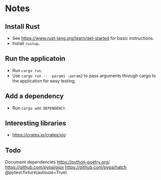 # Notes

## Install Rust
* See https://www.rust-lang.org/learn/get-started for basic instructions.
* Install `rustup`.

## Run the applicatoin
* Run `cargo run`.
* Use `cargo run -- -param1 -param2` to pass arguments through cargo to the application for easy testing.

## Add a dependency
* Run `cargo add DEPENDENCY`.

## Interesting libraries
* https://crates.io/crates/xio

## Todo
Document dependencies
https://python-poetry.org/
https://github.com/pypa/pipx
https://github.com/pypa/hatch
@pytest.fixture(autouse=True)
